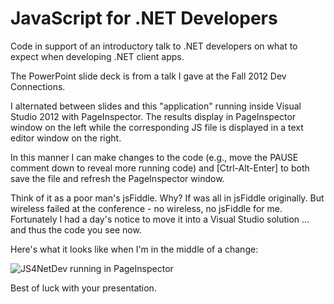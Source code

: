 JavaScript for .NET Developers
===============================
Code in support of an introductory talk to .NET developers on what to expect when developing .NET client apps.

The PowerPoint slide deck is from a talk I gave at the Fall 2012 Dev Connections. 

I alternated between slides and this "application" running inside Visual Studio 2012 with PageInspector. The results display in PageInspector window on the left while the corresponding JS file is displayed in a text editor window on the right.

In this manner I can make changes to the code (e.g., move the PAUSE comment down to reveal more running code) and [Ctrl-Alt-Enter] to both save the file and refresh the PageInspector window.

Think of it as a poor man's jsFiddle. Why? If was all in jsFiddle originally. But wireless failed at the conference - no wireless, no jsFiddle for me. Fortunately I had a day's notice to move it into a Visual Studio solution ... and thus the code you see now.

Here's what it looks like when I'm in the middle of a change:

![JS4NetDev running in PageInspector](https://public.bay.livefilestore.com/y1pJ1HwBghtflFUGJaM29Y2ac9e2cfMZI-AibnaT-PeV4ATS1brdg9JNqQw1MB_dz35jBiPahlkB26mkpVlUtqHbw/RunningInVSwithPageInspector.png?psid=1)

Best of luck with your presentation.